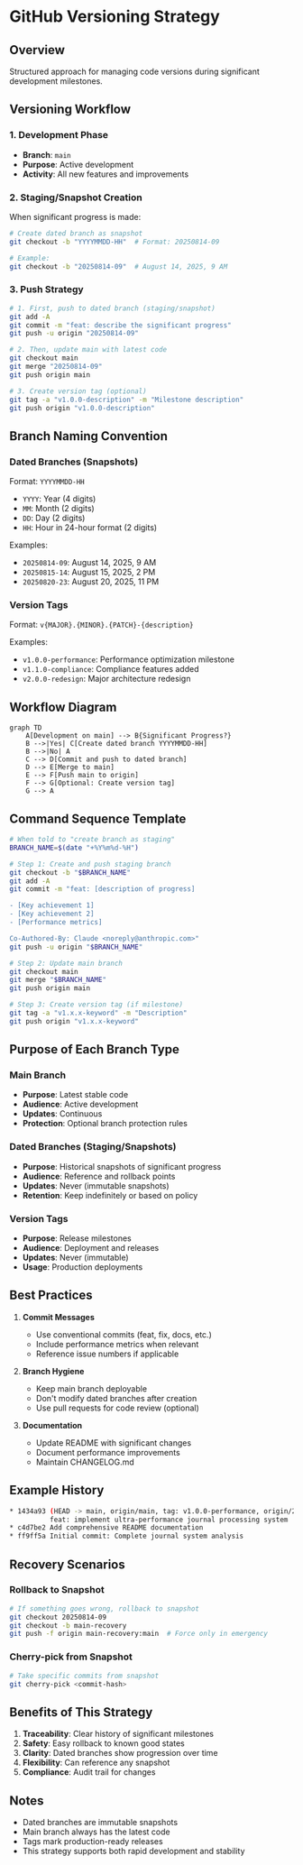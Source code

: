 # GitHub Versioning Strategy

## Overview
Structured approach for managing code versions during significant development milestones.

## Versioning Workflow

### 1. Development Phase
- **Branch**: `main`
- **Purpose**: Active development
- **Activity**: All new features and improvements

### 2. Staging/Snapshot Creation
When significant progress is made:

```bash
# Create dated branch as snapshot
git checkout -b "YYYYMMDD-HH"  # Format: 20250814-09

# Example:
git checkout -b "20250814-09"  # August 14, 2025, 9 AM
```

### 3. Push Strategy
```bash
# 1. First, push to dated branch (staging/snapshot)
git add -A
git commit -m "feat: describe the significant progress"
git push -u origin "20250814-09"

# 2. Then, update main with latest code
git checkout main
git merge "20250814-09"
git push origin main

# 3. Create version tag (optional)
git tag -a "v1.0.0-description" -m "Milestone description"
git push origin "v1.0.0-description"
```

## Branch Naming Convention

### Dated Branches (Snapshots)
Format: `YYYYMMDD-HH`
- `YYYY`: Year (4 digits)
- `MM`: Month (2 digits)
- `DD`: Day (2 digits)
- `HH`: Hour in 24-hour format (2 digits)

Examples:
- `20250814-09`: August 14, 2025, 9 AM
- `20250815-14`: August 15, 2025, 2 PM
- `20250820-23`: August 20, 2025, 11 PM

### Version Tags
Format: `v{MAJOR}.{MINOR}.{PATCH}-{description}`

Examples:
- `v1.0.0-performance`: Performance optimization milestone
- `v1.1.0-compliance`: Compliance features added
- `v2.0.0-redesign`: Major architecture redesign

## Workflow Diagram

```mermaid
graph TD
    A[Development on main] --> B{Significant Progress?}
    B -->|Yes| C[Create dated branch YYYYMMDD-HH]
    B -->|No| A
    C --> D[Commit and push to dated branch]
    D --> E[Merge to main]
    E --> F[Push main to origin]
    F --> G[Optional: Create version tag]
    G --> A
```

## Command Sequence Template

```bash
# When told to "create branch as staging"
BRANCH_NAME=$(date "+%Y%m%d-%H")

# Step 1: Create and push staging branch
git checkout -b "$BRANCH_NAME"
git add -A
git commit -m "feat: [description of progress]

- [Key achievement 1]
- [Key achievement 2]
- [Performance metrics]

Co-Authored-By: Claude <noreply@anthropic.com>"
git push -u origin "$BRANCH_NAME"

# Step 2: Update main branch
git checkout main
git merge "$BRANCH_NAME"
git push origin main

# Step 3: Create version tag (if milestone)
git tag -a "v1.x.x-keyword" -m "Description"
git push origin "v1.x.x-keyword"
```

## Purpose of Each Branch Type

### Main Branch
- **Purpose**: Latest stable code
- **Audience**: Active development
- **Updates**: Continuous
- **Protection**: Optional branch protection rules

### Dated Branches (Staging/Snapshots)
- **Purpose**: Historical snapshots of significant progress
- **Audience**: Reference and rollback points
- **Updates**: Never (immutable snapshots)
- **Retention**: Keep indefinitely or based on policy

### Version Tags
- **Purpose**: Release milestones
- **Audience**: Deployment and releases
- **Updates**: Never (immutable)
- **Usage**: Production deployments

## Best Practices

1. **Commit Messages**
   - Use conventional commits (feat, fix, docs, etc.)
   - Include performance metrics when relevant
   - Reference issue numbers if applicable

2. **Branch Hygiene**
   - Keep main branch deployable
   - Don't modify dated branches after creation
   - Use pull requests for code review (optional)

3. **Documentation**
   - Update README with significant changes
   - Document performance improvements
   - Maintain CHANGELOG.md

## Example History

```bash
* 1434a93 (HEAD -> main, origin/main, tag: v1.0.0-performance, origin/20250814-09, 20250814-09) 
          feat: implement ultra-performance journal processing system
* c4d7be2 Add comprehensive README documentation
* ff9ff5a Initial commit: Complete journal system analysis
```

## Recovery Scenarios

### Rollback to Snapshot
```bash
# If something goes wrong, rollback to snapshot
git checkout 20250814-09
git checkout -b main-recovery
git push -f origin main-recovery:main  # Force only in emergency
```

### Cherry-pick from Snapshot
```bash
# Take specific commits from snapshot
git cherry-pick <commit-hash>
```

## Benefits of This Strategy

1. **Traceability**: Clear history of significant milestones
2. **Safety**: Easy rollback to known good states
3. **Clarity**: Dated branches show progression over time
4. **Flexibility**: Can reference any snapshot
5. **Compliance**: Audit trail for changes

## Notes

- Dated branches are immutable snapshots
- Main branch always has the latest code
- Tags mark production-ready releases
- This strategy supports both rapid development and stability